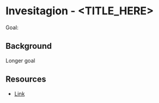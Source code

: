 # Invesitagion - <TITLE_HERE>

Goal: 

## Background
Longer goal

## Resources
* [Link](http://google.com)
